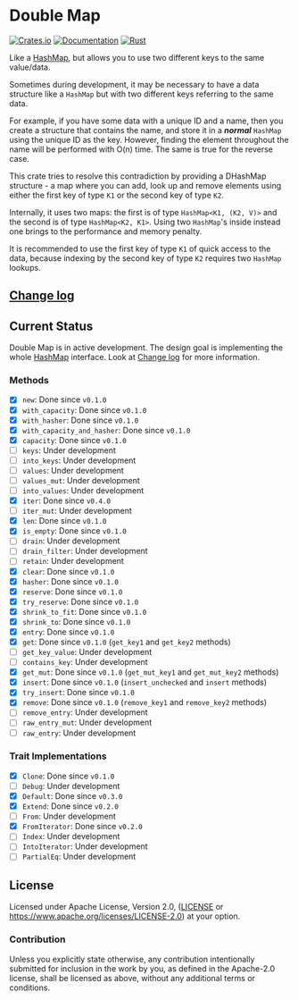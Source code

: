 Double Map
==========

[![Crates.io](https://img.shields.io/crates/v/double-map.svg)](https://crates.io/crates/double-map)
[![Documentation](https://img.shields.io/docsrs/double-map/latest)](https://docs.rs/double-map)
[![Rust](https://img.shields.io/badge/rust-1.56.1%2B-blue.svg?maxAge=3600)](https://github.com/JustForFun88/double-map)

Like a [HashMap], but allows you to use two different keys to the same value/data.

Sometimes during development, it may be necessary to have a data structure like
a `HashMap` but with two different keys referring to the same data.

For example, if you have some data with a unique ID and a name, then you create
a structure that contains the name, and store it in a ***normal*** `HashMap` using
the unique ID as the key. However, finding the element throughout the name will be
performed with O(n) time. The same is true for the reverse case.

This crate tries to resolve this contradiction by providing a DHashMap structure -
a map where you can add, look up and remove elements using either the first key
of type `K1` or the second key of type `K2`.

Internally, it uses two maps: the first is of type `HashMap<K1, (K2, V)>` and
the second is of type `HashMap<K2, K1>`. Using two `HashMap`'s inside instead
one brings to the performance and memory penalty.

It is recommended to use the first key of type `K1` of quick access to the data,
because indexing by the second key of type `K2` requires two `HashMap` lookups.

## [Change log](CHANGELOG.md)

## Current Status

Double Map is in active development. The design goal is implementing the whole [HashMap]
interface. Look at [Change log](CHANGELOG.md) for more information. 

### Methods

- [x] `new`: Done since `v0.1.0` 
- [x] `with_capacity`: Done since `v0.1.0` 
- [x] `with_hasher`: Done since `v0.1.0` 
- [x] `with_capacity_and_hasher`: Done since `v0.1.0` 
- [x] `capacity`: Done since `v0.1.0` 
- [ ] `keys`: Under development 
- [ ] `into_keys`: Under development 
- [ ] `values`: Under development 
- [ ] `values_mut`: Under development 
- [ ] `into_values`: Under development 
- [x] `iter`: Done since `v0.4.0`
- [ ] `iter_mut`: Under development 
- [x] `len`: Done since `v0.1.0` 
- [x] `is_empty`: Done since `v0.1.0` 
- [ ] `drain`: Under development 
- [ ] `drain_filter`: Under development 
- [ ] `retain`: Under development 
- [x] `clear`: Done since `v0.1.0` 
- [x] `hasher`: Done since `v0.1.0` 
- [x] `reserve`: Done since `v0.1.0` 
- [x] `try_reserve`: Done since `v0.1.0` 
- [x] `shrink_to_fit`: Done since `v0.1.0` 
- [x] `shrink_to`: Done since `v0.1.0` 
- [x] `entry`: Done since `v0.1.0` 
- [x] `get`: Done since `v0.1.0` (`get_key1` and `get_key2` methods) 
- [ ] `get_key_value`: Under development 
- [ ] `contains_key`: Under development 
- [x] `get_mut`: Done since `v0.1.0` (`get_mut_key1` and `get_mut_key2` methods) 
- [x] `insert`: Done since `v0.1.0` (`insert_unchecked` and `insert` methods) 
- [x] `try_insert`: Done since `v0.1.0` 
- [x] `remove`: Done since `v0.1.0` (`remove_key1` and `remove_key2` methods) 
- [ ] `remove_entry`: Under development 
- [ ] `raw_entry_mut`: Under development 
- [ ] `raw_entry`: Under development 
 
### Trait Implementations
- [x] `Clone`: Done since `v0.1.0`
- [ ] `Debug`: Under development
- [x] `Default`: Done since `v0.3.0`
- [x] `Extend`: Done since `v0.2.0`
- [ ] `From`: Under development
- [x] `FromIterator`: Done since `v0.2.0`
- [ ] `Index`: Under development
- [ ] `IntoIterator`: Under development
- [ ] `PartialEq`: Under development

## License

Licensed under Apache License, Version 2.0, ([LICENSE](LICENSE) or https://www.apache.org/licenses/LICENSE-2.0)
at your option.

### Contribution

Unless you explicitly state otherwise, any contribution intentionally submitted
for inclusion in the work by you, as defined in the Apache-2.0 license, shall be licensed as above, without any
additional terms or conditions.

[HashMap]: https://doc.rust-lang.org/std/collections/struct.HashMap.html